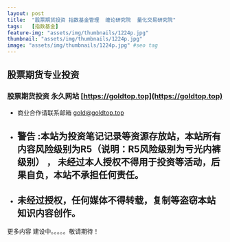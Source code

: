 ```yaml
---
layout: post
title:  "股票期货投资 指数基金管理  缠论研究院  量化交易研究院"
tags:	[指数基金]
feature-img: "assets/img/thumbnails/1224p.jpg"
thumbnail: "assets/img/thumbnails/1224p.jpg"
image: "assets/img/thumbnails/1224p.jpg" #seo tag
---
```


## 股票期货专业投资


### 股票期货投资  永久网站 [https://goldtop.top](https://goldtop.top)

* 商业合作请联系邮箱 gold@goldtop.top   

* ## 警告  :本站为投资笔记记录等资源存放站，本站所有内容风险级别为R5（说明：R5风险级别为亏光内裤级别） ， 未经过本人授权不得用于投资等活动，后果自负，本站不承担任何责任。
* ## 未经过授权，任何媒体不得转载，复制等盗窃本站知识内容创作。




更多内容 建设中。。。。。敬请期待！
